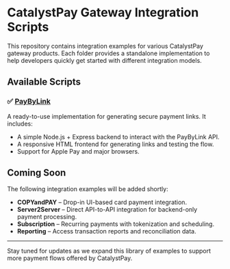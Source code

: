 # CatalystPay Gateway Integration Scripts

This repository contains integration examples for various CatalystPay gateway products. Each folder provides a standalone implementation to help developers quickly get started with different integration models.

## Available Scripts

### ✅ [PayByLink](https://github.com/Catalystpay-LTD/gateway-scripts/tree/main/PayByLink)
A ready-to-use implementation for generating secure payment links. It includes:
- A simple Node.js + Express backend to interact with the PayByLink API.
- A responsive HTML frontend for generating links and testing the flow.
- Support for Apple Pay and major browsers.

## Coming Soon

The following integration examples will be added shortly:

- **COPYandPAY** – Drop-in UI-based card payment integration.
- **Server2Server** – Direct API-to-API integration for backend-only payment processing.
- **Subscription** – Recurring payments with tokenization and scheduling.
- **Reporting** – Access transaction reports and reconciliation data.

---

Stay tuned for updates as we expand this library of examples to support more payment flows offered by CatalystPay.
